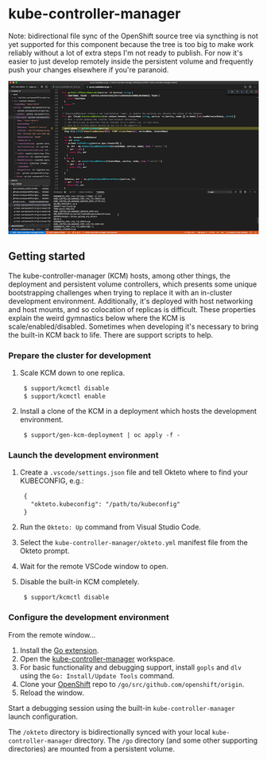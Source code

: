 # kube-controller-manager

Note: bidirectional file sync of the OpenShift source tree via syncthing is not yet supported for this component because the tree is too big to make work reliably without a lot of extra steps I'm not ready to publish. For now it's easier to just develop remotely inside the persistent volume and frequently push your changes elsewhere if you're paranoid.

![Debugger in action](screenshot-debugger.png)

## Getting started

The kube-controller-manager (KCM) hosts, among other things, the deployment and persistent volume controllers, which presents some unique bootstrapping challenges when trying to replace it with an in-cluster development environment. Additionally, it's deployed with host networking and host mounts, and so colocation of replicas is difficult. These properties explain the weird gymnastics below where the KCM is scale/enabled/disabled. Sometimes when developing it's necessary to bring the built-in KCM back to life. There are support scripts to help.

### Prepare the cluster for development

1. Scale KCM down to one replica.

        $ support/kcmctl disable
        $ support/kcmctl enable

2. Install a clone of the KCM in a deployment which hosts the development environment.

        $ support/gen-kcm-deployment | oc apply -f -

### Launch the development environment

1. Create a `.vscode/settings.json` file and tell Okteto where to find your KUBECONFIG, e.g.:


        {
          "okteto.kubeconfig": "/path/to/kubeconfig"
        }


1. Run the `Okteto: Up` command from Visual Studio Code.
2. Select the `kube-controller-manager/okteto.yml` manifest file from the Okteto prompt.
3. Wait for the remote VSCode window to open.
4. Disable the built-in KCM completely.

        $ support/kcmctl disable

### Configure the development environment

From the remote window...

1. Install the [Go extension](https://marketplace.visualstudio.com/items?itemName=ms-vscode.Go).
2. Open the [kube-controller-manager](kube-controller-manager.code-workspace) workspace.
3. For basic functionality and debugging support, install `gopls` and `dlv` using the `Go: Install/Update Tools` command.
3. Clone your [OpenShift](https://github.com/openshift/origin) repo to `/go/src/github.com/openshift/origin`.
4. Reload the window.

Start a debugging session using the built-in `kube-controller-manager` launch configuration.

The `/okteto` directory is bidirectionally synced with your local `kube-controller-manager` directory. The `/go` directory (and some other supporting directories) are mounted from a persistent volume.
